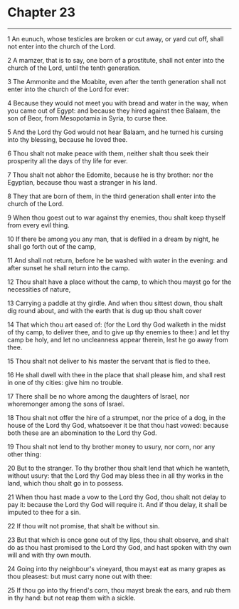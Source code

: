 # Chapter 23

***

1 An eunuch, whose testicles are broken or cut away, or yard cut off, shall not enter into the church of the Lord.

2 A mamzer, that is to say, one born of a prostitute, shall not enter into the church of the Lord, until the tenth generation.

3 The Ammonite and the Moabite, even after the tenth generation shall not enter into the church of the Lord for ever:

4 Because they would not meet you with bread and water in the way, when you came out of Egypt: and because they hired against thee Balaam, the son of Beor, from Mesopotamia in Syria, to curse thee.

5 And the Lord thy God would not hear Balaam, and he turned his cursing into thy blessing, because he loved thee.

6 Thou shalt not make peace with them, neither shalt thou seek their prosperity all the days of thy life for ever.

7 Thou shalt not abhor the Edomite, because he is thy brother: nor the Egyptian, because thou wast a stranger in his land.

8 They that are born of them, in the third generation shall enter into the church of the Lord.

9 When thou goest out to war against thy enemies, thou shalt keep thyself from every evil thing.

10 If there be among you any man, that is defiled in a dream by night, he shall go forth out of the camp,

11 And shall not return, before he be washed with water in the evening: and after sunset he shall return into the camp.

12 Thou shalt have a place without the camp, to which thou mayst go for the necessities of nature,

13 Carrying a paddle at thy girdle. And when thou sittest down, thou shalt dig round about, and with the earth that is dug up thou shalt cover

14 That which thou art eased of: (for the Lord thy God walketh in the midst of thy camp, to deliver thee, and to give up thy enemies to thee:) and let thy camp be holy, and let no uncleanness appear therein, lest he go away from thee.

15 Thou shalt not deliver to his master the servant that is fled to thee.

16 He shall dwell with thee in the place that shall please him, and shall rest in one of thy cities: give him no trouble.

17 There shall be no whore among the daughters of Israel, nor whoremonger among the sons of Israel.

18 Thou shalt not offer the hire of a strumpet, nor the price of a dog, in the house of the Lord thy God, whatsoever it be that thou hast vowed: because both these are an abomination to the Lord thy God.

19 Thou shalt not lend to thy brother money to usury, nor corn, nor any other thing:

20 But to the stranger. To thy brother thou shalt lend that which he wanteth, without usury: that the Lord thy God may bless thee in all thy works in the land, which thou shalt go in to possess.

21 When thou hast made a vow to the Lord thy God, thou shalt not delay to pay it: because the Lord thy God will require it. And if thou delay, it shall be imputed to thee for a sin.

22 If thou wilt not promise, that shalt be without sin.

23 But that which is once gone out of thy lips, thou shalt observe, and shalt do as thou hast promised to the Lord thy God, and hast spoken with thy own will and with thy own mouth.

24 Going into thy neighbour's vineyard, thou mayst eat as many grapes as thou pleasest: but must carry none out with thee:

25 If thou go into thy friend's corn, thou mayst break the ears, and rub them in thy hand: but not reap them with a sickle.

